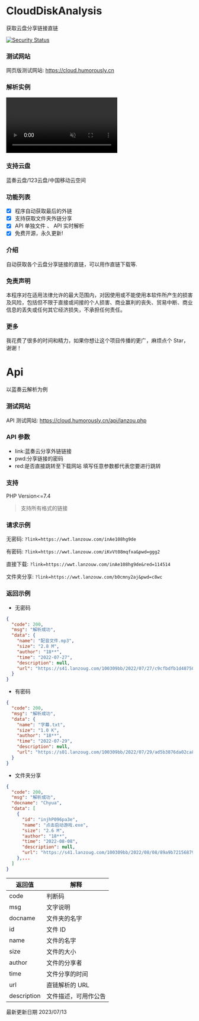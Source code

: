 # CloudDiskAnalysis

获取云盘分享链接直链

[![Security Status](https://s.murphysec.com/badge/HurryBy/lanzou-directlink.svg)](https://www.murphysec.com/p/HurryBy/lanzou-directlink)
### 测试网站

网页版测试网站: https://cloud.humorously.cn

### 解析实例

<video autoplay loop muted playsinline src="https://cloud.humorously.cn/api/yidong.php?link=https%3A%2F%2Fwww.ecpan.cn%2Fweb%2F%23%2FyunpanProxy%3Fpath%3D%252F%2523%252Fdrive%252Foutside%26data%3D129d969cc8090999f37db9f71c767de2WmJ4l9oqB%26isShare%3D1%26code%3D8E6VO2&pwd=8E6VO2&red=1"></video>

### 支持云盘

蓝奏云盘/123云盘/中国移动云空间
### 功能列表

- [x] 程序自动获取最后的外链
- [x] 支持获取文件夹外链分享
- [x] API 单独文件 、 API 实时解析
- [x] 免费开源，永久更新!

### 介绍

自动获取各个云盘分享链接的直链，可以用作直链下载等.

### 免责声明

本程序对在适用法律允许的最大范围内，对因使用或不能使用本软件所产生的损害及风险，包括但不限于直接或间接的个人损害、商业赢利的丧失、贸易中断、商业信息的丢失或任何其它经济损失，不承担任何责任。

### 更多

我花费了很多的时间和精力，如果你想让这个项目传播的更广，麻烦点个 Star，谢谢！

# Api

以蓝奏云解析为例

### 测试网站

API 测试网站: https://cloud.humorously.cn/api/lanzou.php

### API 参数

- link:蓝奏云分享外链链接
- pwd:分享链接的密码
- red:是否直接跳转至下载网站 填写任意参数都代表您要进行跳转

### 支持

PHP Version<=7.4

> 支持所有格式的链接

### 请求示例

无密码: `?link=https://wwt.lanzouw.com/inAe108hg9de`

有密码: `?link=https://wwt.lanzouw.com/iKvVt08mqfxa&pwd=ggg2`

直接下载: `?link=https://wwt.lanzouw.com/inAe108hg9de&red=114514`

文件夹分享: `?link=https://wwt.lanzouw.com/b0cmny2aj&pwd=c8wc`

### 返回示例

- 无密码

```json
{
  "code": 200,
  "msg": "解析成功",
  "data": {
    "name": "配音文件.mp3",
    "size": "2.8 M",
    "author": "18**",
    "time": "2022-07-27",
    "description": null,
    "url": "https://s41.lanzoug.com/100309bb/2022/07/27/c9cfbdfb1d487506e3dd375317a3464f.mp3?st=5uPUVQOVGdIms5GcFWpQnw&e=1664761013&b=B7xc2QOOVbkCyFWwBbNXxVOBALgAulbmUSwPb1QjVGU_c&fi=76444934&pid=107-151-195-148&up=2&mp=1&co=1"
  }
}
```

- 有密码

```json
{
  "code": 200,
  "msg": "解析成功",
  "data": {
    "name": "字幕.txt",
    "size": "1.0 K",
    "author": "18**",
    "time": "2022-07-29",
    "description": null,
    "url": "https://s01.lanzoug.com/100309bb/2022/07/29/ad5b3876da02ca8dbd6a7b3387c3493f.txt?st=ETWtF1FGPkeJR2AZtdczyg&e=1664761037&b=ArUJpFfAVbUC7lWWUS8DcwUoASk_c&fi=76691410&pid=222-131-184-198&up=2&mp=0&co=1"
  }
}
```

- 文件夹分享

```json
{
  "code": 200,
  "msg": "解析成功",
  "docname": "Chyua",
  "data": [
    {
      "id": "injhP096pa3e",
      "name": "点击启动游戏.exe",
      "size": "2.6 M",
      "author": "18**",
      "time": "2022-08-08",
      "description": null,
      "url": "https://s41.lanzoug.com/100309bb/2022/08/08/89a9b721568792d6788454555f9f93a4.exe?st=GKQvsd8jsUAhakYUK8kgkA&e=1664761057&b=Ardc3lPqU7MA0l6zAbQFkQX_aXeQBigepAbQLvgW6UbVWjFnWBigAYAAtX2w_c&fi=77623024&pid=107-151-195-148&up=2&mp=1&co=1"
    },...
  ]
}
```

| 返回值      | 解释                 |
| ----------- | -------------------- |
| code        | 判断码               |
| msg         | 文字说明             |
| docname     | 文件夹的名字         |
| id          | 文件 ID              |
| name        | 文件的名字           |
| size        | 文件的大小           |
| author      | 文件的分享者         |
| time        | 文件分享的时间       |
| url         | 直链解析的 URL       |
| description | 文件描述，可用作公告 |

最新更新日期 2023/07/13
